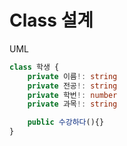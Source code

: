 # Class 설계

UML

```ts
class 학생 {
    private 이름!: string
    private 전공!: string
    private 학번!: number
    private 과목!: string

    public 수강하다(){}
}
```